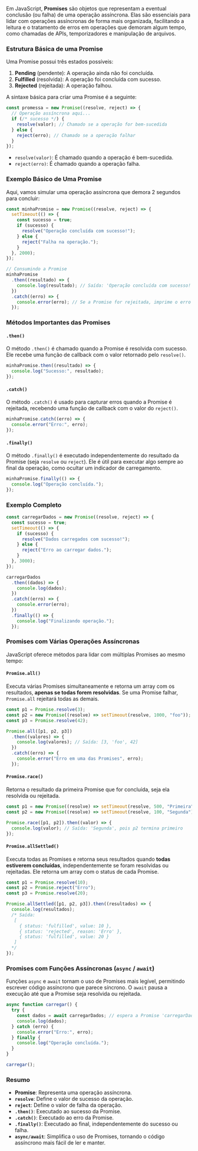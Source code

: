 Em JavaScript, **Promises** são objetos que representam a eventual conclusão (ou falha) de uma operação assíncrona. Elas são essenciais para lidar com operações assíncronas de forma mais organizada, facilitando a leitura e o tratamento de erros em operações que demoram algum tempo, como chamadas de APIs, temporizadores e manipulação de arquivos.

### Estrutura Básica de uma Promise

Uma Promise possui três estados possíveis:

1. **Pending** (pendente): A operação ainda não foi concluída.
2. **Fulfilled** (resolvida): A operação foi concluída com sucesso.
3. **Rejected** (rejeitada): A operação falhou.

A sintaxe básica para criar uma Promise é a seguinte:

```javascript
const promessa = new Promise((resolve, reject) => {
  // Operação assíncrona aqui...
  if (/* sucesso */) {
    resolve(valor); // Chamado se a operação for bem-sucedida
  } else {
    reject(erro); // Chamado se a operação falhar
  }
});
```

- `resolve(valor)`: É chamado quando a operação é bem-sucedida.
- `reject(erro)`: É chamado quando a operação falha.

### Exemplo Básico de Uma Promise

Aqui, vamos simular uma operação assíncrona que demora 2 segundos para concluir:

```javascript
const minhaPromise = new Promise((resolve, reject) => {
  setTimeout(() => {
    const sucesso = true;
    if (sucesso) {
      resolve("Operação concluída com sucesso!");
    } else {
      reject("Falha na operação.");
    }
  }, 2000);
});

// Consumindo a Promise
minhaPromise
  .then((resultado) => {
    console.log(resultado); // Saída: 'Operação concluída com sucesso!'
  })
  .catch((erro) => {
    console.error(erro); // Se a Promise for rejeitada, imprime o erro
  });
```

### Métodos Importantes das Promises

#### `.then()`

O método `.then()` é chamado quando a Promise é resolvida com sucesso. Ele recebe uma função de callback com o valor retornado pelo `resolve()`.

```javascript
minhaPromise.then((resultado) => {
  console.log("Sucesso:", resultado);
});
```

#### `.catch()`

O método `.catch()` é usado para capturar erros quando a Promise é rejeitada, recebendo uma função de callback com o valor do `reject()`.

```javascript
minhaPromise.catch((erro) => {
  console.error("Erro:", erro);
});
```

#### `.finally()`

O método `.finally()` é executado independentemente do resultado da Promise (seja `resolve` ou `reject`). Ele é útil para executar algo sempre ao final da operação, como ocultar um indicador de carregamento.

```javascript
minhaPromise.finally(() => {
  console.log("Operação concluída.");
});
```

### Exemplo Completo

```javascript
const carregarDados = new Promise((resolve, reject) => {
  const sucesso = true;
  setTimeout(() => {
    if (sucesso) {
      resolve("Dados carregados com sucesso!");
    } else {
      reject("Erro ao carregar dados.");
    }
  }, 3000);
});

carregarDados
  .then((dados) => {
    console.log(dados);
  })
  .catch((erro) => {
    console.error(erro);
  })
  .finally(() => {
    console.log("Finalizando operação.");
  });
```

### Promises com Várias Operações Assíncronas

JavaScript oferece métodos para lidar com múltiplas Promises ao mesmo tempo:

#### `Promise.all()`

Executa várias Promises simultaneamente e retorna um array com os resultados, **apenas se todas forem resolvidas**. Se uma Promise falhar, `Promise.all` rejeitará todas as demais.

```javascript
const p1 = Promise.resolve(3);
const p2 = new Promise((resolve) => setTimeout(resolve, 1000, "foo"));
const p3 = Promise.resolve(42);

Promise.all([p1, p2, p3])
  .then((valores) => {
    console.log(valores); // Saída: [3, 'foo', 42]
  })
  .catch((erro) => {
    console.error("Erro em uma das Promises", erro);
  });
```

#### `Promise.race()`

Retorna o resultado da primeira Promise que for concluída, seja ela resolvida ou rejeitada.

```javascript
const p1 = new Promise((resolve) => setTimeout(resolve, 500, "Primeira"));
const p2 = new Promise((resolve) => setTimeout(resolve, 100, "Segunda"));

Promise.race([p1, p2]).then((valor) => {
  console.log(valor); // Saída: 'Segunda', pois p2 termina primeiro
});
```

#### `Promise.allSettled()`

Executa todas as Promises e retorna seus resultados quando **todas estiverem concluídas**, independentemente se foram resolvidas ou rejeitadas. Ele retorna um array com o status de cada Promise.

```javascript
const p1 = Promise.resolve(10);
const p2 = Promise.reject("Erro");
const p3 = Promise.resolve(20);

Promise.allSettled([p1, p2, p3]).then((resultados) => {
  console.log(resultados);
  /* Saída:
   [
     { status: 'fulfilled', value: 10 },
     { status: 'rejected', reason: 'Erro' },
     { status: 'fulfilled', value: 20 }
   ]
  */
});
```

### Promises com Funções Assíncronas (`async` / `await`)

Funções `async` e `await` tornam o uso de Promises mais legível, permitindo escrever código assíncrono que parece síncrono. O `await` pausa a execução até que a Promise seja resolvida ou rejeitada.

```javascript
async function carregar() {
  try {
    const dados = await carregarDados; // espera a Promise 'carregarDados' ser resolvida
    console.log(dados);
  } catch (erro) {
    console.error("Erro:", erro);
  } finally {
    console.log("Operação concluída.");
  }
}

carregar();
```

### Resumo

- **Promise**: Representa uma operação assíncrona.
- **`resolve`**: Define o valor de sucesso da operação.
- **`reject`**: Define o valor de falha da operação.
- **`.then()`**: Executado ao sucesso da Promise.
- **`.catch()`**: Executado ao erro da Promise.
- **`.finally()`**: Executado ao final, independentemente do sucesso ou falha.
- **`async/await`**: Simplifica o uso de Promises, tornando o código assíncrono mais fácil de ler e manter.
